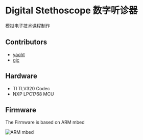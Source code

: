 # Digital Stethoscope 数字听诊器

模拟电子技术课程制作

## Contributors
- [yaoht](https://github.com/yht1995)
- [gjc](https://github.com/gjc13)

## Hardware
- TI TLV320 Codec
- NXP LPC1768 MCU

## Firmware
The Firmware is based on ARM mbed

![ARM mbed](https://mbed.org/static/img/mbed_logo.png)
